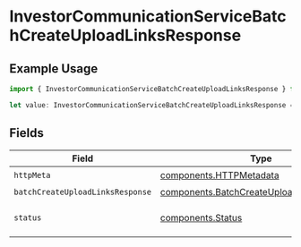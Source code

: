 # InvestorCommunicationServiceBatchCreateUploadLinksResponse

## Example Usage

```typescript
import { InvestorCommunicationServiceBatchCreateUploadLinksResponse } from "@apexfintechsolutions/ascend-sdk/models/operations";

let value: InvestorCommunicationServiceBatchCreateUploadLinksResponse = {};
```

## Fields

| Field                                                                                                  | Type                                                                                                   | Required                                                                                               | Description                                                                                            |
| ------------------------------------------------------------------------------------------------------ | ------------------------------------------------------------------------------------------------------ | ------------------------------------------------------------------------------------------------------ | ------------------------------------------------------------------------------------------------------ |
| `httpMeta`                                                                                             | [components.HTTPMetadata](../../models/components/httpmetadata.md)                                     | :heavy_check_mark:                                                                                     | N/A                                                                                                    |
| `batchCreateUploadLinksResponse`                                                                       | [components.BatchCreateUploadLinksResponse](../../models/components/batchcreateuploadlinksresponse.md) | :heavy_minus_sign:                                                                                     | OK                                                                                                     |
| `status`                                                                                               | [components.Status](../../models/components/status.md)                                                 | :heavy_minus_sign:                                                                                     | INVALID_ARGUMENT: The request was not well formed.                                                     |